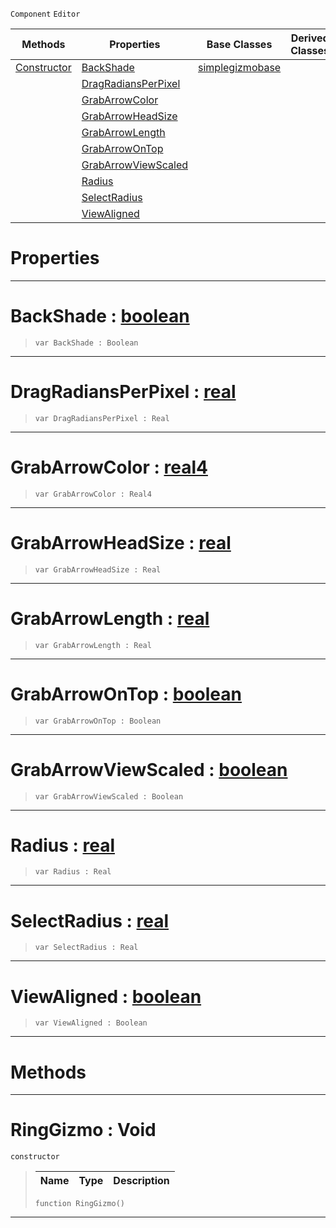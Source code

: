  `Component` `Editor`



|Methods|Properties|Base Classes|Derived Classes|
|---|---|---|---|
|[ Constructor](https://github.com/PlasmaEngine/PlasmaDocs/blob/master/code_reference/class_reference/ringgizmo.markdown#ringgizmo-void)|[ BackShade](https://github.com/PlasmaEngine/PlasmaDocs/blob/master/code_reference/class_reference/ringgizmo.markdown#backshade-plasma-engine-do)|[simplegizmobase](https://github.com/PlasmaEngine/PlasmaDocs/blob/master/code_reference/class_reference/simplegizmobase.markdown)| |
| |[ DragRadiansPerPixel](https://github.com/PlasmaEngine/PlasmaDocs/blob/master/code_reference/class_reference/ringgizmo.markdown#dragradiansperpixel-plasma)| | |
| |[ GrabArrowColor](https://github.com/PlasmaEngine/PlasmaDocs/blob/master/code_reference/class_reference/ringgizmo.markdown#grabarrowcolor-plasma-engi)| | |
| |[ GrabArrowHeadSize](https://github.com/PlasmaEngine/PlasmaDocs/blob/master/code_reference/class_reference/ringgizmo.markdown#grabarrowheadsize-plasma-e)| | |
| |[ GrabArrowLength](https://github.com/PlasmaEngine/PlasmaDocs/blob/master/code_reference/class_reference/ringgizmo.markdown#grabarrowlength-plasma-eng)| | |
| |[ GrabArrowOnTop](https://github.com/PlasmaEngine/PlasmaDocs/blob/master/code_reference/class_reference/ringgizmo.markdown#grabarrowontop-plasma-engi)| | |
| |[ GrabArrowViewScaled](https://github.com/PlasmaEngine/PlasmaDocs/blob/master/code_reference/class_reference/ringgizmo.markdown#grabarrowviewscaled-plasma)| | |
| |[ Radius](https://github.com/PlasmaEngine/PlasmaDocs/blob/master/code_reference/class_reference/ringgizmo.markdown#radius-plasma-engine-docum)| | |
| |[ SelectRadius](https://github.com/PlasmaEngine/PlasmaDocs/blob/master/code_reference/class_reference/ringgizmo.markdown#selectradius-plasma-engine)| | |
| |[ ViewAligned](https://github.com/PlasmaEngine/PlasmaDocs/blob/master/code_reference/class_reference/ringgizmo.markdown#viewaligned-plasma-engine)| | |


 #  Properties


---  
 #  BackShade : [boolean](https://github.com/PlasmaEngine/PlasmaDocs/blob/master/code_reference/lightning_base_types/boolean.markdown)

> 
> ``` lang=cpp, name=Lightning
> var BackShade : Boolean


---  
 #  DragRadiansPerPixel : [real](https://github.com/PlasmaEngine/PlasmaDocs/blob/master/code_reference/lightning_base_types/real.markdown)

> 
> ``` lang=cpp, name=Lightning
> var DragRadiansPerPixel : Real


---  
 #  GrabArrowColor : [real4](https://github.com/PlasmaEngine/PlasmaDocs/blob/master/code_reference/lightning_base_types/real4.markdown)

> 
> ``` lang=cpp, name=Lightning
> var GrabArrowColor : Real4


---  
 #  GrabArrowHeadSize : [real](https://github.com/PlasmaEngine/PlasmaDocs/blob/master/code_reference/lightning_base_types/real.markdown)

> 
> ``` lang=cpp, name=Lightning
> var GrabArrowHeadSize : Real


---  
 #  GrabArrowLength : [real](https://github.com/PlasmaEngine/PlasmaDocs/blob/master/code_reference/lightning_base_types/real.markdown)

> 
> ``` lang=cpp, name=Lightning
> var GrabArrowLength : Real


---  
 #  GrabArrowOnTop : [boolean](https://github.com/PlasmaEngine/PlasmaDocs/blob/master/code_reference/lightning_base_types/boolean.markdown)

> 
> ``` lang=cpp, name=Lightning
> var GrabArrowOnTop : Boolean


---  
 #  GrabArrowViewScaled : [boolean](https://github.com/PlasmaEngine/PlasmaDocs/blob/master/code_reference/lightning_base_types/boolean.markdown)

> 
> ``` lang=cpp, name=Lightning
> var GrabArrowViewScaled : Boolean


---  
 #  Radius : [real](https://github.com/PlasmaEngine/PlasmaDocs/blob/master/code_reference/lightning_base_types/real.markdown)

> 
> ``` lang=cpp, name=Lightning
> var Radius : Real


---  
 #  SelectRadius : [real](https://github.com/PlasmaEngine/PlasmaDocs/blob/master/code_reference/lightning_base_types/real.markdown)

> 
> ``` lang=cpp, name=Lightning
> var SelectRadius : Real


---  
 #  ViewAligned : [boolean](https://github.com/PlasmaEngine/PlasmaDocs/blob/master/code_reference/lightning_base_types/boolean.markdown)

> 
> ``` lang=cpp, name=Lightning
> var ViewAligned : Boolean


---  
 #  Methods


---  
 #  RingGizmo : Void

 `constructor`

> 
> |Name|Type|Description|
> |---|---|---|
> ``` lang=cpp, name=Lightning
> function RingGizmo()
> ``` 


---  
 

 